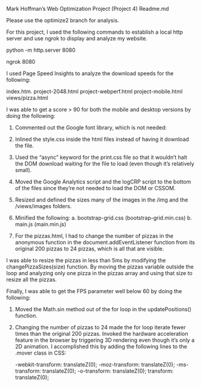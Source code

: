 Mark Hoffman’s Web Optimization Project (Project 4) Readme.md

Please use the optimize2 branch for analysis.

For this project, I used the following commands to establish a local http server and use ngrok to display and analyze my website.

python -m http.server 8080

ngrok 8080

I used Page Speed Insights to analyze the download speeds for the following:

index.htm.
project-2048.html
project-webperf.html
project-mobile.html
views/pizza.html 

I was able to get a score > 90 for both the mobile and desktop versions by doing the following:

1. Commented out the Google font library, which is not needed:

    <!--<link href="//fonts.googleapis.com/css?family=Open+Sans:400,700" rel="stylesheet">  -->

2. Inlined the style.css inside the html files instead of having it download the file.
3. Used the “async” keyword for the print.css file so that it wouldn’t halt the DOM download waiting for the file to load (even though it’s relatively small).
4. Moved the Google Analytics script and the logCRP script to the bottom of the files since they’re not needed to load the DOM or CSSOM.
5. Resized and defined the sizes many of the images in the /img and the /views/images folders.
6. Minified the following:
a. bootstrap-grid.css (bootstrap-grid.min.css)
b. main.js (main.min.js)
7. For the pizzas.html, I had to change the number of pizzas in the anonymous function in the document.addEventListener function from its original 200 pizzas to 24 pizzas, which is all that are visible.

I was able to resize the pizzas in less than 5ms by modifying the changePizzaSizes(size) function.  By moving the pizzas variable outside the loop and analyzing only one pizza in the pizzas array and using that size to resize all the pizzas.

Finally, I was able to get the FPS parameter well below 60 by doing the following:

1. Moved the Math.sin method out of the for loop in the updatePositions() function.
2. Changing the number of pizzas to 24 made the for loop iterate fewer times than the original 200 pizzas.
Invoked the hardware acceleration feature in the browser by triggering 3D rendering even though it’s only a 2D animation.  I accomplished this by adding the following lines to the .mover class in CSS:

   -webkit-transform: translateZ(0);
   -moz-transform: translateZ(0);
   -ms-transform: translateZ(0);
   -o-transform: translateZ(0);
    transform: translateZ(0);


